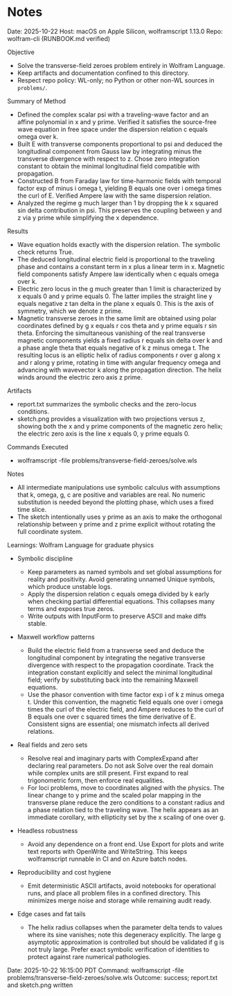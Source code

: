 # Notes

Date: 2025-10-22
Host: macOS on Apple Silicon, wolframscript 1.13.0
Repo: wolfram-cli (RUNBOOK.md verified)

Objective

- Solve the transverse-field zeroes problem entirely in Wolfram Language.
- Keep artifacts and documentation confined to this directory.
- Respect repo policy: WL-only; no Python or other non-WL sources in `problems/`.

Summary of Method

- Defined the complex scalar psi with a traveling-wave factor and an affine
  polynomial in x and y prime. Verified it satisfies the source-free wave
  equation in free space under the dispersion relation c equals omega over k.
- Built E with transverse components proportional to psi and deduced the
  longitudinal component from Gauss law by integrating minus the transverse
  divergence with respect to z. Chose zero integration constant to obtain the
  minimal longitudinal field compatible with propagation.
- Constructed B from Faraday law for time-harmonic fields with temporal factor
  exp of minus i omega t, yielding B equals one over i omega times the curl of
  E. Verified Ampere law with the same dispersion relation.
- Analyzed the regime g much larger than 1 by dropping the k x squared sin
  delta contribution in psi. This preserves the coupling between y and z via
  y prime while simplifying the x dependence.

Results

- Wave equation holds exactly with the dispersion relation. The symbolic check
  returns True.
- The deduced longitudinal electric field is proportional to the traveling
  phase and contains a constant term in x plus a linear term in x. Magnetic
  field components satisfy Ampere law identically when c equals omega over k.
- Electric zero locus in the g much greater than 1 limit is characterized by
  x equals 0 and y prime equals 0. The latter implies the straight line
  y equals negative z tan delta in the plane x equals 0. This is the axis
  of symmetry, which we denote z prime.
- Magnetic transverse zeroes in the same limit are obtained using polar
  coordinates defined by g x equals r cos theta and y prime equals r sin
  theta. Enforcing the simultaneous vanishing of the real transverse magnetic
  components yields a fixed radius r equals sin delta over k and a phase angle
  theta that equals negative of k z minus omega t. The resulting locus is an
  elliptic helix of radius components r over g along x and r along y prime,
  rotating in time with angular frequency omega and advancing with wavevector
  k along the propagation direction. The helix winds around the electric zero
  axis z prime.

Artifacts

- report.txt summarizes the symbolic checks and the zero-locus conditions.
- sketch.png provides a visualization with two projections versus z, showing
  both the x and y prime components of the magnetic zero helix; the electric
  zero axis is the line x equals 0, y prime equals 0.

Commands Executed

- wolframscript -file problems/transverse-field-zeroes/solve.wls

Notes

- All intermediate manipulations use symbolic calculus with assumptions that
  k, omega, g, c are positive and variables are real. No numeric substitution
  is needed beyond the plotting phase, which uses a fixed time slice.
- The sketch intentionally uses y prime as an axis to make the orthogonal
  relationship between y prime and z prime explicit without rotating the full
  coordinate system.

Learnings: Wolfram Language for graduate physics

- Symbolic discipline
  - Keep parameters as named symbols and set global assumptions for reality
    and positivity. Avoid generating unnamed Unique symbols, which produce
    unstable logs.
  - Apply the dispersion relation c equals omega divided by k early when
    checking partial differential equations. This collapses many terms and
    exposes true zeros.
  - Write outputs with InputForm to preserve ASCII and make diffs stable.

- Maxwell workflow patterns
  - Build the electric field from a transverse seed and deduce the longitudinal
    component by integrating the negative transverse divergence with respect to
    the propagation coordinate. Track the integration constant explicitly and
    select the minimal longitudinal field; verify by substituting back into the
    remaining Maxwell equations.
  - Use the phasor convention with time factor exp i of k z minus omega t.
    Under this convention, the magnetic field equals one over i omega times the
    curl of the electric field, and Ampere reduces to the curl of B equals one
    over c squared times the time derivative of E. Consistent signs are
    essential; one mismatch infects all derived relations.

- Real fields and zero sets
  - Resolve real and imaginary parts with ComplexExpand after declaring real
    parameters. Do not ask Solve over the real domain while complex units are
    still present. First expand to real trigonometric form, then enforce real
    equalities.
  - For loci problems, move to coordinates aligned with the physics. The linear
    change to y prime and the scaled polar mapping in the transverse plane
    reduce the zero conditions to a constant radius and a phase relation tied to
    the traveling wave. The helix appears as an immediate corollary, with
    ellipticity set by the x scaling of one over g.

- Headless robustness
  - Avoid any dependence on a front end. Use Export for plots and write text
    reports with OpenWrite and WriteString. This keeps wolframscript runnable in
    CI and on Azure batch nodes.

- Reproducibility and cost hygiene
  - Emit deterministic ASCII artifacts, avoid notebooks for operational runs,
    and place all problem files in a confined directory. This minimizes merge
    noise and storage while remaining audit ready.

- Edge cases and fat tails
  - The helix radius collapses when the parameter delta tends to values where
    its sine vanishes; note this degeneracy explicitly. The large g asymptotic
    approximation is controlled but should be validated if g is not truly
    large. Prefer exact symbolic verification of identities to protect against
    rare numerical pathologies.

Date: 2025-10-22 16:15:00 PDT
Command: wolframscript -file problems/transverse-field-zeroes/solve.wls
Outcome: success; report.txt and sketch.png written
